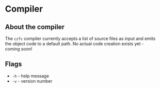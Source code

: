 # Compiler

## About the compiler
The `czfc` compiler currently accepts a list of source files as input and emits
the object code to a default path. No actual code creation exists yet - coming
soon!

## Flags
- `-h` - help message
- `-v` - version number
